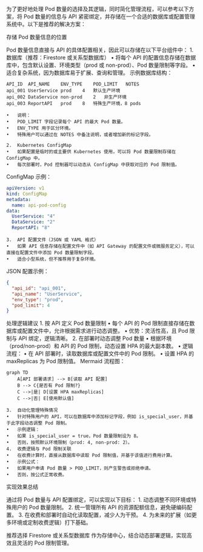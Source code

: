 为了更好地处理 Pod 数量的选择及其逻辑，同时简化管理流程，可以参考以下方案，将 Pod 数量的信息与 API 紧密绑定，并存储在一个合适的数据库或配置管理系统中。以下是推荐的解决方案：

存储 Pod 数量信息的位置

Pod 数量信息直接与 API 的具体配置相关，因此可以存储在以下平台组件中：
	1.	数据库（推荐：Firestore 或关系型数据库）
	•	将每个 API 的配置信息存储在数据库中，包含默认设置、环境类型（prod 或 non-prod）、Pod 数量限制等字段。
	•	适合复杂系统，因为数据库易于扩展、查询和管理。
示例数据库结构：
``` 
API_ID	API_NAME	ENV_TYPE	POD_LIMIT	NOTES
api_001	UserService	prod	4	默认生产环境
api_002	DataService	non-prod	2	非生产环境
api_003	ReportAPI	prod	8	特殊生产环境，8 pods
``` 
	•	说明：
	•	POD_LIMIT 字段记录每个 API 的最大 Pod 数量。
	•	ENV_TYPE 用于区分环境。
	•	特殊用户可以通过在 NOTES 中备注说明，或者增加新的标记字段。

	2.	Kubernetes ConfigMap
	•	如果配置是临时的或主要供 Kubernetes 使用，可以将 Pod 数量限制存储在 ConfigMap 中。
	•	每次部署时，Pod 控制器可以动态从 ConfigMap 中获取对应的 Pod 限制值。
ConfigMap 示例：
```yaml
apiVersion: v1
kind: ConfigMap
metadata:
  name: api-pod-config
data:
  UserService: "4"
  DataService: "2"
  ReportAPI: "8"
``` 

	3.	API 配置文件（JSON 或 YAML 格式）
	•	如果 API 信息存储在配置文件中（如 API Gateway 的配置文件或微服务定义），可以直接在配置文件中添加 Pod 数量限制字段。
	•	适合小型系统，但不推荐用于复杂环境。
JSON 配置示例：
```json
{
  "api_id": "api_001",
  "api_name": "UserService",
  "env_type": "prod",
  "pod_limit": 4
}
``` 
处理逻辑建议
	1.	按 API 定义 Pod 数量限制
	•	每个 API 的 Pod 限制直接存储在数据库或配置文件中，允许根据需求进行动态调整。
	•	优势：灵活性高，且 Pod 限制与 API 绑定，逻辑清晰。
	2.	在部署时动态调整 Pod 数量
	•	根据环境（prod/non-prod）和 API 的 Pod 限制，动态设置 HPA 的最大副本数。
	•	逻辑流程：
	•	在 API 部署时，读取数据库或配置文件中的 Pod 限制。
	•	设置 HPA 的 maxReplicas 为 Pod 限制值。
Mermaid 流程图：
```mermaid
graph TD
    A[API 部署请求] --> B[读取 API 配置]
    B --> C{是否有 Pod 限制?}
    C -->|是| D[设置 HPA maxReplicas]
    C -->|否| E[使用默认值]
``` 

	3.	自动化管理特殊情况
	•	针对特殊用户的 API，可以在数据库中添加标记字段，例如 is_special_user，并基于此字段动态调整 Pod 限制。
	•	示例逻辑：
	•	如果 is_special_user = true，Pod 数量限制设为 8。
	•	否则，按照默认环境限制（prod: 4, non-prod: 2）。
	4.	收费逻辑与 Pod 限制关联
	•	在收费计算时，直接从数据库中读取 Pod 限制值，并基于该值进行费用计算。
	•	示例公式：
	•	如果用户申请 Pod 数量 > POD_LIMIT，则产生警告或拒绝申请。
	•	否则，按公式正常收费。

实现效果总结

通过将 Pod 数量与 API 配置绑定，可以实现以下目标：
	1.	动态调整不同环境或特殊用户的 Pod 数量限制。
	2.	统一管理所有 API 的资源配额信息，避免硬编码配置。
	3.	在收费和部署时自动化读取配置，减少人为干预。
	4.	为未来的扩展（如更多环境或定制收费逻辑）打下基础。

推荐选择 Firestore 或关系型数据库 作为存储中心，结合动态部署逻辑，实现高效且灵活的 Pod 限制管理。